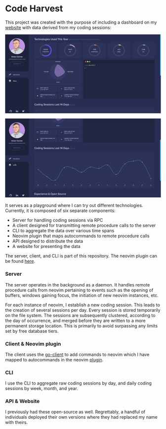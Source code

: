 # Code Harvest
This project was created with the purpose of including a dashboard on my
[website][1] with data derived from my coding sessions:

![Screenshot of website][2]

![Screenshot of website][3]

It serves as a playground where I can try out different technologies.
Currently, it is composed of six separate components:

- Server for handling coding sessions via RPC
- A client designed for transmitting remote procedure calls to the server
- CLI to aggregate the data over various time spans
- Neovim plugin that maps autocommands to remote procedure calls
- API designed to distribute the data
- A website for presenting the data

The server, client, and CLI is part of this repository. The neovim plugin can
be found [here][4].

### Server
The server operates in the background as a daemon. It handles remote procedure
calls from neovim pertaining to events such as the opening of buffers,
windows gaining focus, the initiation of new neovim instances, etc.

For each instance of neovim, I establish a new coding session. This leads to
the creation of several sessions per day. Every session is stored temporarily
on the file system. The sessions are subsequently clustered, according to the
day of occurrence, and merged before they are written to a more permanent
storage location. This is primarily to avoid surpassing any limits set by free
database tiers.

### Client & Neovim plugin
The client uses the [go-client][5] to add commands to neovim which I have
mapped to autocommands in the neovim [plugin][4].

### CLI
I use the CLI to aggregate raw coding sessions by day, and daily coding sessions by
week, month, and year.

### API & Website
I previously had these open-source as well. Regrettably, a handful of
individuals deployed their own versions where they had replaced my name with
theirs.

[1]: https://creativecreature.com
[2]: ./screenshots/website1.png
[3]: ./screenshots/website2.png
[4]: https://github.com/creativecreature/vim-code-harvest
[5]: https://github.com/neovim/go-client
